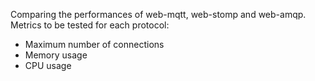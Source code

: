 Comparing the performances of web-mqtt, web-stomp and web-amqp. Metrics
to be tested for each protocol:

- Maximum number of connections
- Memory usage
- CPU usage